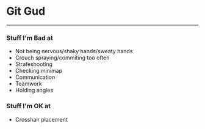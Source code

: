 # Git Gud
---
### Stuff I'm Bad at
- Not being nervous/shaky hands/sweaty hands
- Crouch spraying/commiting too often
- Strafeshooting
- Checking minimap
- Communication
- Teamwork
- Holding angles

### Stuff I'm OK at
- Crosshair placement
